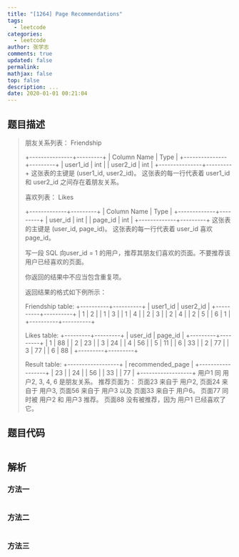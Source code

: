 ```yaml
---
title: "[1264] Page Recommendations"
tags:
  - leetcode
categories:
  - leetcode
author: 张学志
comments: true
updated: false
permalink:
mathjax: false
top: false
description: ...
date: 2020-01-01 00:21:04
---
```


## 题目描述

> 朋友关系列表： Friendship 
> 
> 
> +---------------+---------+
> | Column Name   | Type    |
> +---------------+---------+
> | user1_id      | int     |
> | user2_id      | int     |
> +---------------+---------+
> 这张表的主键是 (user1_id, user2_id)。
> 这张表的每一行代表着 user1_id 和 user2_id 之间存在着朋友关系。
> 
> 
> 
> 
> 喜欢列表： Likes 
> 
> 
> +-------------+---------+
> | Column Name | Type    |
> +-------------+---------+
> | user_id     | int     |
> | page_id     | int     |
> +-------------+---------+
> 这张表的主键是 (user_id, page_id)。
> 这张表的每一行代表着 user_id 喜欢 page_id。
> 
> 
> 
> 
> 写一段 SQL 向user_id = 1 的用户，推荐其朋友们喜欢的页面。不要推荐该用户已经喜欢的页面。 
> 
> 你返回的结果中不应当包含重复项。 
> 
> 返回结果的格式如下例所示： 
> 
> 
> Friendship table:
> +----------+----------+
> | user1_id | user2_id |
> +----------+----------+
> | 1        | 2        |
> | 1        | 3        |
> | 1        | 4        |
> | 2        | 3        |
> | 2        | 4        |
> | 2        | 5        |
> | 6        | 1        |
> +----------+----------+
> 
> Likes table:
> +---------+---------+
> | user_id | page_id |
> +---------+---------+
> | 1       | 88      |
> | 2       | 23      |
> | 3       | 24      |
> | 4       | 56      |
> | 5       | 11      |
> | 6       | 33      |
> | 2       | 77      |
> | 3       | 77      |
> | 6       | 88      |
> +---------+---------+
> 
> Result table:
> +------------------+
> | recommended_page |
> +------------------+
> | 23               |
> | 24               |
> | 56               |
> | 33               |
> | 77               |
> +------------------+
> 用户1 同 用户2, 3, 4, 6 是朋友关系。
> 推荐页面为： 页面23 来自于 用户2, 页面24 来自于 用户3, 页面56 来自于 用户3 以及 页面33 来自于 用户6。
> 页面77 同时被 用户2 和 用户3 推荐。
> 页面88 没有被推荐，因为 用户1 已经喜欢了它。
> 
> 

## 题目代码

```cpp

```

## 解析

### 方法一

```cpp

```

### 方法二

```cpp

```

### 方法三

```cpp

```

